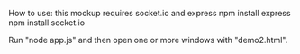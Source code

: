 How to use:
this mockup requires socket.io and express
npm install express
npm install socket.io

Run "node app.js" and then open one or more windows with "demo2.html".
